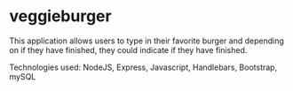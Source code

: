 # veggieburger

This application allows users to type in their favorite burger and depending on if they have finished, they could indicate if they have finished.

Technologies used: NodeJS, Express, Javascript, Handlebars, Bootstrap, mySQL
